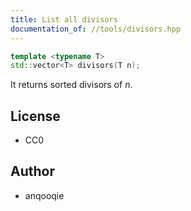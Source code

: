 ```yaml
---
title: List all divisors
documentation_of: //tools/divisors.hpp
---
```


```cpp
template <typename T>
std::vector<T> divisors(T n);
```

It returns sorted divisors of $n$.

## License
- CC0

## Author
- anqooqie
